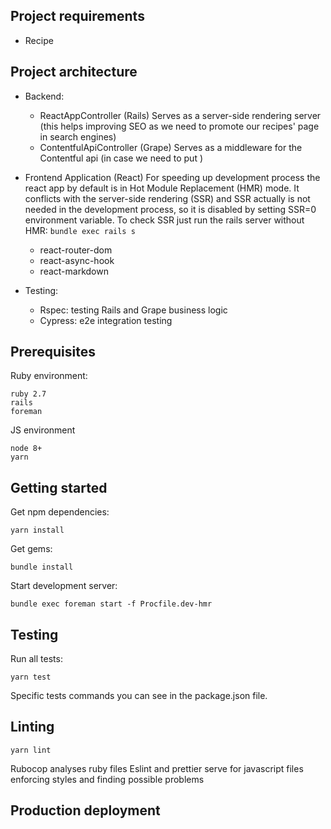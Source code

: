 ## Project requirements

- Recipe 

## Project architecture

- Backend:
  - ReactAppController (Rails)
    Serves as a server-side rendering server (this helps improving SEO as we need to promote our recipes' page in search engines)
  - ContentfulApiController (Grape)
    Serves as a middleware for the Contentful api (in case we need to put )
- Frontend Application (React)
  For speeding up development process the react app by default is in Hot Module Replacement (HMR) mode. It conflicts with the server-side rendering (SSR) and SSR actually is not needed in the development process, so it is disabled by setting SSR=0 environment variable. To check SSR just run the rails server without HMR: `bundle exec rails s`
  - react-router-dom
  - react-async-hook
  - react-markdown
  
- Testing:
  - Rspec: testing Rails and Grape business logic
  - Cypress: e2e integration testing

## Prerequisites

Ruby environment:
```
ruby 2.7
rails
foreman
```

JS environment
```
node 8+
yarn
```

## Getting started

Get npm dependencies:
```
yarn install
```

Get gems:
```
bundle install
```

Start development server:
```
bundle exec foreman start -f Procfile.dev-hmr
```

## Testing

Run all tests:
```
yarn test
```
Specific tests commands you can see in the package.json file.

## Linting

```
yarn lint
```
Rubocop analyses ruby files
Eslint and prettier serve for javascript files enforcing styles and finding possible problems

## Production deployment


